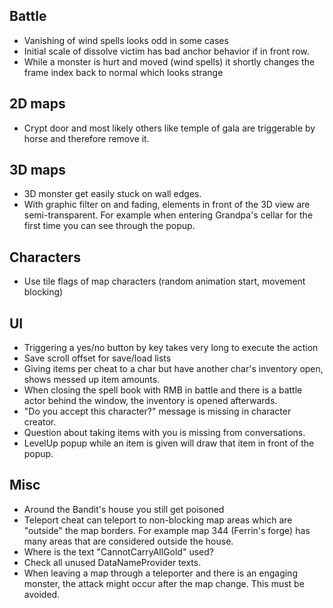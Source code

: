 ## Battle

- Vanishing of wind spells looks odd in some cases
- Initial scale of dissolve victim has bad anchor behavior if in front row.
- While a monster is hurt and moved (wind spells) it shortly changes the frame index back to normal which looks strange


## 2D maps

- Crypt door and most likely others like temple of gala are triggerable by horse and therefore remove it.


## 3D maps

- 3D monster get easily stuck on wall edges.
- With graphic filter on and fading, elements in front of the 3D view are semi-transparent.
  For example when entering Grandpa's cellar for the first time you can see through the popup.


## Characters

- Use tile flags of map characters (random animation start, movement blocking)


## UI

- Triggering a yes/no button by key takes very long to execute the action
- Save scroll offset for save/load lists
- Giving items per cheat to a char but have another char's inventory open, shows messed up item amounts.
- When closing the spell book with RMB in battle and there is a battle actor behind the window, the inventory is opened afterwards.
- "Do you accept this character?" message is missing in character creator.
- Question about taking items with you is missing from conversations.
- LevelUp popup while an item is given will draw that item in front of the popup.


## Misc

- Around the Bandit's house you still get poisoned
- Teleport cheat can teleport to non-blocking map areas which are "outside" the map borders.
  For example map 344 (Ferrin's forge) has many areas that are considered outside the house.
- Where is the text "CannotCarryAllGold" used?
- Check all unused DataNameProvider texts.
- When leaving a map through a teleporter and there is an engaging monster, the attack might occur after the map change. This must be avoided.